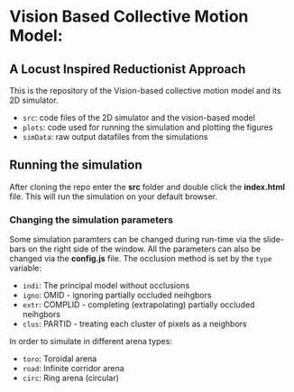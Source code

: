 # Vision Based Collective Motion Model: 
## A Locust Inspired Reductionist Approach

This is the repository of the Vision-based collective motion model and its 2D simulator.

- `src`: code files of the 2D simulator and the vision-based model
- `plots`: code used for running the simulation and plotting the figures
- `simData`: raw output datafiles from the simulations


## Running the simulation 

After cloning the repo enter the **src** folder and double click the **index.html** file.
This will run the simulation on your default browser.

### Changing the simulation parameters
Some simulation paramters can be changed during run-time via the slide-bars on the right side of the window.
All the parameters can also be changed via the **config.js** file.
The occlusion method is set by the `type` variable:
- `indi`: The principal model without occlusions
- `igno`: OMID - ignoring partially occluded neihgbors
- `extr`: COMPLID - completing (extrapolating) partially occluded neihgbors
- `clus`: PARTID - treating each cluster of pixels as a neighbors

In order to simulate in different arena types:
- `toro`: Toroidal arena
- `road`: Infinite corridor arena
- `circ`: Ring arena (circular)
